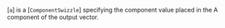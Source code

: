 [`a`] is a [`ComponentSwizzle`] specifying the component value
placed in the A component of the output vector.